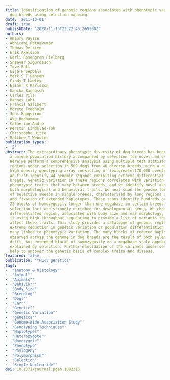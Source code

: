 ```yaml
---
title: Identification of genomic regions associated with phenotypic variation between
  dog breeds using selection mapping.
date: '2011-10-01'
draft: true
publishDate: '2020-11-15T23:22:46.269990Z'
authors:
- Amaury Vaysse
- Abhirami Ratnakumar
- Thomas Derrien
- Erik Axelsson
- Gerli Rosengren Pielberg
- Snaevar Sigurdsson
- Tove Fall
- Eija H Seppala
- Mark S T Hansen
- Cindy T Lawley
- Elinor K Karlsson
- Danika Bannasch
- Carles Vila
- Hannes Lohi
- Francis Galibert
- Merete Fredholm
- Jens Haggstrom
- Ake Hedhammar
- Catherine Andre
- Kerstin Lindblad-Toh
- Christophe Hitte
- Matthew T Webster
publication_types:
- '2'
abstract: The extraordinary phenotypic diversity of dog breeds has been sculpted by
  a unique population history accompanied by selection for novel and desirable traits.
  Here we perform a comprehensive analysis using multiple test statistics to identify
  regions under selection in 509 dogs from 46 diverse breeds using a newly developed
  high-density genotyping array consisting of textgreater170,000 evenly spaced SNPs.
  We first identify 44 genomic regions exhibiting extreme differentiation across multiple
  breeds. Genetic variation in these regions correlates with variation in several
  phenotypic traits that vary between breeds, and we identify novel associations with
  both morphological and behavioral traits. We next scan the genome for signatures
  of selective sweeps in single breeds, characterized by long regions of reduced heterozygosity
  and fixation of extended haplotypes. These scans identify hundreds of regions, including
  22 blocks of homozygosity longer than one megabase in certain breeds. Candidate
  selection loci are strongly enriched for developmental genes. We chose one highly
  differentiated region, associated with body size and ear morphology, and characterized
  it using high-throughput sequencing to provide a list of variants that may directly
  affect these traits. This study provides a catalogue of genomic regions showing
  extreme reduction in genetic variation or population differentiation in dogs, including
  many linked to phenotypic variation. The many blocks of reduced haplotype diversity
  observed across the genome in dog breeds are the result of both selection and genetic
  drift, but extended blocks of homozygosity on a megabase scale appear to be best
  explained by selection. Further elucidation of the variants under selection will
  help to uncover the genetic basis of complex traits and disease.
featured: false
publication: '*PLoS genetics*'
tags:
- '"anatomy & histology"'
- '"Animal"'
- '"Animals"'
- '"Behavior"'
- '"Body Size"'
- '"Breeding"'
- '"Dogs"'
- '"Ear"'
- '"Genetic"'
- '"Genetic Variation"'
- '"genetics"'
- '"Genome-Wide Association Study"'
- '"Genotyping Techniques"'
- '"Haplotypes"'
- '"Heterozygote"'
- '"Homozygote"'
- '"Phenotype"'
- '"Phylogeny"'
- '"Polymorphism"'
- '"Selection"'
- '"Single Nucleotide"'
doi: 10.1371/journal.pgen.1002316
---
```



